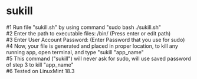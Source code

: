 # sukill

#1 Run file "sukill.sh" by using command "sudo bash ./sukill.sh"  <br/>
#2 Enter the path to executable files: /bin/  (Press enter or edit path) <br/>
#3 Enter User Account Password:  (Enter Password that you use for sudo) <br/>
#4 Now, your file is generated and placed in proper location, to kill any running app, open terminal, and type "sukill "app_name" <br/>
#5 This command ("sukill") will never ask for sudo, will use saved password of step 3 to kill "app_name" <br/>
#6 Tested on LinuxMint 18.3 <br/>
